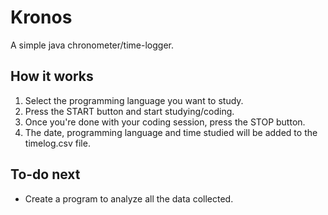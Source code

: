 # Kronos
A simple java chronometer/time-logger.

## How it works
1. Select the programming language you want to study.
2. Press the START button and start studying/coding.
3. Once you're done with your coding session, press the STOP button.
4. The date, programming language and time studied will be added to the timelog.csv file.

## To-do next
- Create a program to analyze all the data collected.


